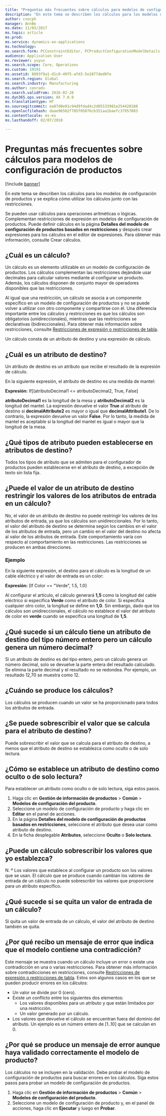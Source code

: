 ```yaml
---
title: "Preguntas más frecuentes sobre cálculos para modelos de configuración de productos"
description: "En este tema se describen los cálculos para los modelos de configuración de productos y se explica cómo utilizar los cálculos junto con las restricciones."
author: cvocph
manager: AnnBe
ms.date: 11/03/2017
ms.topic: article
ms.prod: 
ms.service: dynamics-ax-applications
ms.technology: 
ms.search.form: PCConstraintEditor, PCProductConfigurationModelDetails, PCRuntimeConfigurator
audience: Application User
ms.reviewer: yuyus
ms.search.scope: Core, Operations
ms.custom: 19191
ms.assetid: 8993f9a1-d1c0-49f5-afd3-5e1077ded0fe
ms.search.region: Global
ms.search.industry: Manufacturing
ms.author: conradv
ms.search.validFrom: 2016-02-28
ms.dyn365.ops.version: AX 7.0.0
ms.translationtype: HT
ms.sourcegitcommit: ea07d8e91c94d9fdad4c2d05533981e254420188
ms.openlocfilehash: daae96502f705f05076cb351aa1baefc37957803
ms.contentlocale: es-es
ms.lasthandoff: 02/07/2018

---
```


# <a name="calculations-for-product-configuration-models-faq"></a>Preguntas más frecuentes sobre cálculos para modelos de configuración de productos

[!include [banner](../includes/banner.md)]

En este tema se describen los cálculos para los modelos de configuración de productos y se explica cómo utilizar los cálculos junto con las restricciones.

Se pueden usar cálculos para operaciones aritméticas o lógicas. Complementan restricciones de expresión en modelos de configuración de productos. Puede definir cálculos en la página **Detalles del modelo de configuración de productos basados en restricciones** y después crear expresiones para los cálculos en el editor de expresiones. Para obtener más información, consulte Crear cálculos.

## <a name="what-is-a-calculation"></a>¿Cuál es un cálculo?
Un cálculo es un elemento utilizable en un modelo de configuración de productos. Los cálculos complementan las restricciones dejándole usar decimales para calcular valores mediante al configurar un producto. Además, los cálculos disponen de conjunto mayor de operadores disponibles que las restricciones.  

Al igual que una restricción, un cálculo se asocia a un componente específico en un modelo de configuración de productos y no se puede volver a utilizar con otro componente y compartirse con él. Una diferencia importante entre los cálculos y restricciones es que los cálculos son obligatorios (unidireccionales), mientras que las restricciones se declarativas (bidireccionales). Para obtener más información sobre restricciones, consulte [Restricciones de expresión o restricciones de tabla](expression-constraints-table-constraints-product-configuration-models.md).  

Un cálculo consta de un atributo de destino y una expresión de cálculo.

## <a name="what-is-a-target-attribute"></a>¿Cuál es un atributo de destino?
Un atributo de destino es un atributo que recibe el resultado de la expresión de cálculo.  

En la siguiente expresión, el atributo de destino es una medida de mantel:  

**Expresión:** If\[(atributoDecimal1 &lt;= atributoDecimal2, True, False\]  

**atributoDecimal1** es la longitud de la mesa y **atributoDecimal2** es la longitud del mantel. La expresión devuelve el valor **True** al atributo de destino si **decimalAttribute2** es mayor o igual que **decimalAttribute1**. De lo contrario, la expresión devuelve un valor **False**. Por lo tanto, la medida de mantel es aceptable si la longitud del mantel es igual o mayor que la longitud de la mesa.

## <a name="what-attribute-types-can-be-set-to-target-attributes"></a>¿Qué tipos de atributo pueden establecerse en atributos de destino?
Todos los tipos de atributo que se admiten para el configurador de productos pueden establecerse en el atributo de destino, a excepción de texto sin lista fija.

## <a name="can-the-value-of-a-target-attribute-restrict-the-values-of-the-input-attributes-in-a-calculation"></a>¿Puede el valor de un atributo de destino restringir los valores de los atributos de entrada en un cálculo?
No, el valor de un atributo de destino no puede restringir los valores de los atributos de entrada, ya que los cálculos son unidireccionales. Por lo tanto, el valor del atributo de destino se determina según los cambios en el valor de los atributos de entrada, pero un cambio en el valor del destino no afecta al valor de los atributos de entrada. Este comportamiento varía con respecto al comportamiento en las restricciones. Las restricciones se producen en ambas direcciones.

### <a name="example"></a>Ejemplo

En la siguiente expresión, el destino para el cálculo es la longitud de un cable eléctrico y el valor de entrada es un color:  

**Expresión:** \[If Color == "Verde", 1.5, 1.0\]  

Al configurar el artículo, el cálculo generará **1,5** como la longitud del cable eléctrico si especifica **Verde** como el atributo de color. Si especifica cualquier otro color, la longitud se define en **1,0**. Sin embargo, dado que los cálculos son unidireccionales, el cálculo no establece el valor del atributo de color en **verde** cuando se especifica una longitud de **1,5**.

## <a name="what-happens-if-a-calculation-has-a-target-attribute-of-the-integer-type-but-a-calculation-generates-a-decimal-number"></a>¿Qué sucede si un cálculo tiene un atributo de destino del tipo número entero pero un cálculo genera un número decimal?
Si un atributo de destino es del tipo entero, pero un cálculo genera un número decimal, solo se devuelve la parte entera del resultado calculado. Se elimina la parte decimal y el resultado no se redondea. Por ejemplo, un resultado 12,70 se muestra como 12.

## <a name="when-do-calculations-occur"></a>¿Cuándo se produce los cálculos?
Los cálculos se producen cuando un valor se ha proporcionado para todos los atributos de entrada.

## <a name="can-i-overwrite-the-value-that-is-calculated-for-the-target-attribute"></a>¿Se puede sobrescribir el valor que se calcula para el atributo de destino?
Puede sobrescribir el valor que se calcula para el atributo de destino, a menos que el atributo de destino se establezca como oculto o de solo lectura.

## <a name="how-do-i-set-a-target-attribute-as-hidden-or-read-only"></a>¿Cómo se establece un atributo de destino como oculto o de solo lectura?
Para establecer un atributo como oculto o de solo lectura, siga estos pasos.

1.  Haga clic en **Gestión de información de productos** &gt; **Común** &gt; **Modelos de configuración del producto**.
2.  Seleccione un modelo de configuración de producto y haga clic en **Editar** en el panel de acciones.
3.  En la página **Detalles del modelo de configuración de productos basados en restricciones**, seleccione el atributo que desea usar como atributo de destino.
4.  En la ficha desplegable **Atributos**, seleccione **Oculto** o **Solo lectura**.

## <a name="can-a-calculation-overwrite-the-values-that-i-set"></a>¿Puede un cálculo sobrescribir los valores que yo establezca?
N. º Los valores que establece al configurar un producto son los valores que se usan. El cálculo que se produce cuando cambian los valores de entrada de un cálculo no puede sobrescribir los valores que proporcione para un atributo específico.

## <a name="what-happens-if-i-remove-an-input-value-in-a-calculation"></a>¿Qué sucede si se quita un valor de entrada de un cálculo?
Si quita un valor de entrada de un cálculo, el valor del atributo de destino también se quita.

## <a name="why-do-i-receive-an-error-message-that-says-that-my-model-is-in-contradiction"></a>¿Por qué recibo un mensaje de error que indica que el modelo contiene una contradicción?
Este mensaje se muestra cuando un cálculo incluye un error o existe una contradicción en una o varias restricciones. Para obtener más información sobre contradicciones en restricciones, consulte [Restricciones de expresión o restricciones de tabla](expression-constraints-table-constraints-product-configuration-models.md). Estos son algunos casos en los que se pueden producir errores en los cálculos:

-   Un valor se divide por 0 (cero).
-   Existe un conflicto entre los siguientes dos elementos:
    -   Los valores disponibles para un atributo y que están limitados por una restricción.
    -   Un valor generado por un cálculo.
-   Los valores que devuelve el cálculo se encuentran fuera del dominio del atributo. Un ejemplo es un número entero de \[1..10\] que se calculan en 0.

## <a name="why-do-i-receive-an-error-message-even-though-i-successfully-validated-my-product-model"></a>¿Por qué se produce un mensaje de error aunque haya validado correctamente el modelo de producto?
Los cálculos no se incluyen en la validación. Debe probar el modelo de configuración de productos para buscar errores en los cálculos. Siga estos pasos para probar un modelo de configuración de productos.

1.  Haga clic en **Gestión de información de productos** &gt; **Común** &gt; **Modelos de configuración del producto**.
2.  Seleccione un modelo de configuración de producto y, en el panel de acciones, haga clic en **Ejecutar** y luego en **Probar**.





